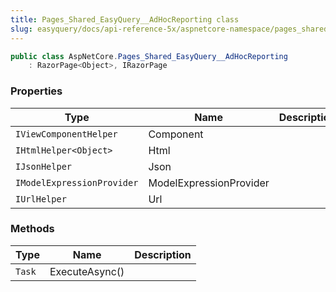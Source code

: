```yaml
---
title: Pages_Shared_EasyQuery__AdHocReporting class
slug: easyquery/docs/api-reference-5x/aspnetcore-namespace/pages_shared_easyquery__adhocreporting-class
---
```



```csharp
public class AspNetCore.Pages_Shared_EasyQuery__AdHocReporting
    : RazorPage<Object>, IRazorPage

```

### Properties

| Type | Name | Description | 
| --- | --- | --- | 
| `IViewComponentHelper` | Component |  | 
| `IHtmlHelper<Object>` | Html |  | 
| `IJsonHelper` | Json |  | 
| `IModelExpressionProvider` | ModelExpressionProvider |  | 
| `IUrlHelper` | Url |  | 


### Methods

| Type | Name | Description | 
| --- | --- | --- | 
| `Task` | ExecuteAsync() |  |